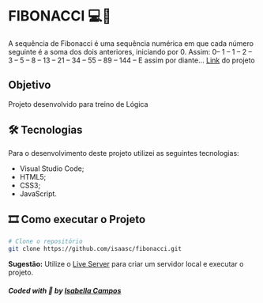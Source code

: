 
# FIBONACCI 💻🧮
A sequência de Fibonacci é uma sequência numérica em que cada número seguinte é a soma dos dois anteriores, iniciando por 0. Assim: 
0– 1 – 1 – 2 – 3 – 5 – 8 – 13 – 21 – 34 – 55 – 89 – 144 – E assim por diante…
[Link](https://isaasc.github.io/fibonacci/) do projeto

## Objetivo
Projeto desenvolvido para treino de Lógica

## 🛠 Tecnologias
Para o desenvolvimento deste projeto utilizei as seguintes tecnologias:

* Visual Studio Code;
* HTML5;
* CSS3;
* JavaScript.

## 🎞️ Como executar o Projeto

```bash
# Clone o repositório
git clone https://github.com/isaasc/fibonacci.git
```

**Sugestão:** Utilize o [Live Server](https://marketplace.visualstudio.com/items?itemName=ritwickdey.LiveServer) para criar um servidor local e executar o projeto.
<br>

##### Coded with 💜 by <a href="https://github.com/isaasc/">Isabella Campos</a>
